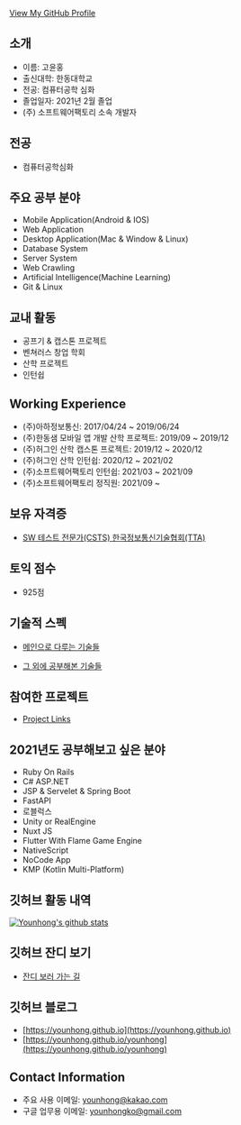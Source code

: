<!--
**Younhong/Younhong** is a ✨ _special_ ✨ repository because its `README.md` (this file) appears on your GitHub profile.
-->

[View My GitHub Profile](https://github.com/Younhong)

## 소개
* 이름: 고윤홍
* 출신대학: 한동대학교
* 전공: 컴퓨터공학 심화
* 졸업일자: 2021년 2월 졸업
* (주) 소프트웨어팩토리 소속 개발자

## 전공
* 컴퓨터공학심화

## 주요 공부 분야
* Mobile Application(Android & IOS)
* Web Application
* Desktop Application(Mac & Window & Linux) 
* Database System
* Server System
* Web Crawling
* Artificial Intelligence(Machine Learning)
* Git & Linux

## 교내 활동
* 공프기 & 캡스톤 프로젝트
* 벤쳐러스 창업 학회
* 산학 프로젝트
* 인턴쉽

## Working Experience
* (주)아하정보통신: 2017/04/24 ~ 2019/06/24
* (주)한동샘 모바일 앱 개발 산학 프로젝트: 2019/09 ~ 2019/12
* (주)허그인 산학 캡스톤 프로젝트: 2019/12 ~ 2020/12
* (주)허그인 산학 인턴쉽: 2020/12 ~ 2021/02
* (주)소프트웨어팩토리 인턴쉽: 2021/03 ~ 2021/09
* (주)소프트웨어팩토리 정직원: 2021/09 ~ 

## 보유 자격증
* [SW 테스트 전문가(CSTS) 한국정보통신기술협회(TTA)](https://github.com/Younhong/younhong/blob/master/TTA%E1%84%8B%E1%85%A1%E1%84%8F%E1%85%A1%E1%84%83%E1%85%A6%E1%84%86%E1%85%B5%20%E1%84%8C%E1%85%A1%E1%84%80%E1%85%A7%E1%86%A8%E1%84%8E%E1%85%B1%E1%84%83%E1%85%B3%E1%86%A8%E1%84%92%E1%85%AA%E1%86%A8%E1%84%8B%E1%85%B5%E1%86%AB%E1%84%89%E1%85%A5.pdf)

## 토익 점수
* 925점

## 기술적 스펙
* [메인으로 다루는 기술들](https://younhong.github.io/younhong/tech-spec.html)

* [그 외에 공부해본 기술들](https://younhong.github.io/younhong/tech-spec2.html)

## 참여한 프로젝트
* [Project Links](https://younhong.github.io/younhong/projects)

## 2021년도 공부해보고 싶은 분야
* Ruby On Rails
* C# ASP.NET
* JSP & Servelet & Spring Boot
* FastAPI
* 로블럭스
* Unity or RealEngine
* Nuxt JS
* Flutter With Flame Game Engine
* NativeScript
* NoCode App
* KMP (Kotlin Multi-Platform)

## 깃허브 활동 내역
[![Younhong's github stats](https://github-readme-stats.vercel.app/api?username=younhong&show_icons=true&theme=tokyonight)](https://github.com/anuraghazra/github-readme-stats)

## 깃허브 잔디 보기
* [잔디 보러 가는 길](https://younhong.github.io/younhong/contribution.html)

## 깃허브 블로그
* [https://younhong.github.io](https://younhong.github.io)
* [https://younhong.github.io/younhong](https://younhong.github.io/younhong)

## Contact Information
* 주요 사용 이메일: <a href="mailto: younhong@kakao.com">younhong@kakao.com</a>
* 구글 업무용 이메일: <a href="mailto: younhongko@gmail.com">younhongko@gmail.com</a>
